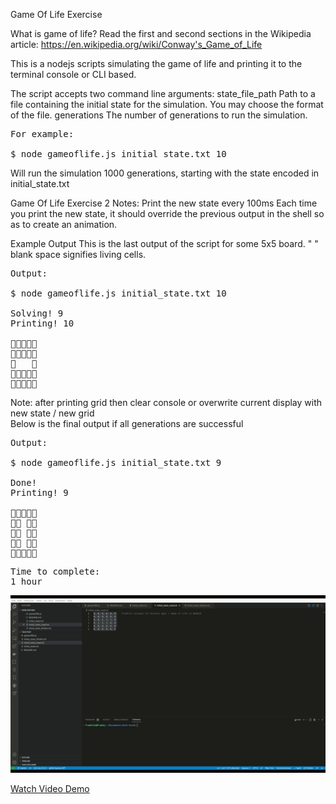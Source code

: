 Game Of Life Exercise

What is game of life?
Read the first and second sections in the Wikipedia article:
https://en.wikipedia.org/wiki/Conway's_Game_of_Life

This is a nodejs scripts simulating the game of life and
printing it to the terminal console or CLI based.

The script accepts two command line arguments:
state_file_path
Path to a file containing the initial state for the simulation. You may choose
the format of the file.
generations
The number of generations to run the simulation.
<pre>
For example:

$ node gameoflife.js initial_state.txt 10
</pre>

Will run the simulation 1000 generations, starting with the state encoded in
initial_state.txt

Game Of Life Exercise 2
Notes:
Print the new state every 100ms
Each time you print the new state, it should override the previous output in
the shell so as to create an animation.

Example Output
This is the last output of the script for some 5x5 board. " " blank space signifies living cells.
<pre>
Output:

$ node gameoflife.js initial_state.txt 10

Solving! 9
Printing! 10



   


</pre>
Note: after printing grid then clear console or overwrite current display with new state / new grid <br />
Below is the final output if all generations are successful
<pre>
Output:

$ node gameoflife.js initial_state.txt 9

Done!
Printing! 9


 
 
 

</pre>

<pre>
Time to complete:
1 hour
</pre>

<img src="https://github.com/fdc1010/gameoflife-nodejs/blob/master/gameoflife.gif" width="2400px" />

[Watch Video Demo](http://www.youtube.com/watch?v=zJiMsQc7ULY)
